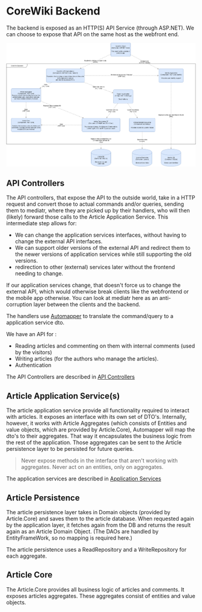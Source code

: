 # CoreWiki Backend

The backend is exposed as an HTTP(S) API Service (through ASP.NET). We can choose to expose that API on the same host as the webfront end.

![alt=Backend Component](3-CoreWiki-Components-Backend.png)

## API Controllers

The API controllers, that expose the API to the outside world, take in a HTTP request and convert those to actual commands and/or queries, sending them to mediatr, where they are picked up by their handlers, who will then (likely) forward those calls to the Article Application Service. This intermediate step allows for:

- We can change the application services interfaces, without having to change the external API interfaces.
- We can support older versions of the external API and redirect them to the newer versions of application services while still supporting the old versions.
- redirection to other (external) services later without the frontend needing to change.

If our application services change, that doesn't force us to change the external API, which would otherwise break clients like the webfrontend or the mobile app otherwise.
You can look at mediatr here as an anti-corruption layer between the clients and the backend.

The handlers use [Automapper](https://automapper.org/) to translate the command/query to a application service dto.

We have an API for :

- Reading articles and commenting on them with internal comments (used by the visitors)
- Writing articles (for the authors who manage the articles).
- Authentication

The API Controllers are described in [API Controllers](4-classes-apicontroller.md)

## Article Application Service(s)

The article application service provide all functionality required to interact with articles. It exposes an interface with its own set of DTO's. Internally, however, it works with Article Aggregates (which consists of Entities and value objects, which are provided by Article.Core), Automapper will map the dto's to their aggregates. That way it encapsulates the business logic from the rest of the application.
Those aggregates can be sent to the Article persistence layer to be persisted for future queries.

> Never expose methods in the interface that aren't working with aggregates. Never act on an entities, only on aggregates.

The application services are described in [Application Services](4-classes-applicationservice.md)

## Article Persistence

The article persistence layer takes in Domain objects (provided by Article.Core) and saves them to the article database. When requested again by the application layer, it fetches again from the DB and returns the result again as an Article Domain Object. (The DAOs are handled by EntityFrameWork, so no mapping is required here.)

The article persistence uses a ReadRepository and a WriteRepository for each aggregate.

## Article Core

The Article.Core provides all business logic of articles and comments. It exposes articles aggregates. These aggregates consist of entities and value objects.

